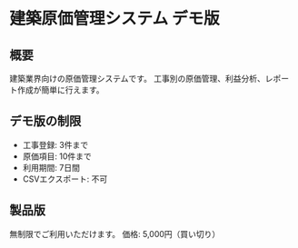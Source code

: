 # 建築原価管理システム デモ版

## 概要
建築業界向けの原価管理システムです。
工事別の原価管理、利益分析、レポート作成が簡単に行えます。

## デモ版の制限
- 工事登録: 3件まで
- 原価項目: 10件まで  
- 利用期間: 7日間
- CSVエクスポート: 不可

## 製品版
無制限でご利用いただけます。
価格: 5,000円（買い切り）



